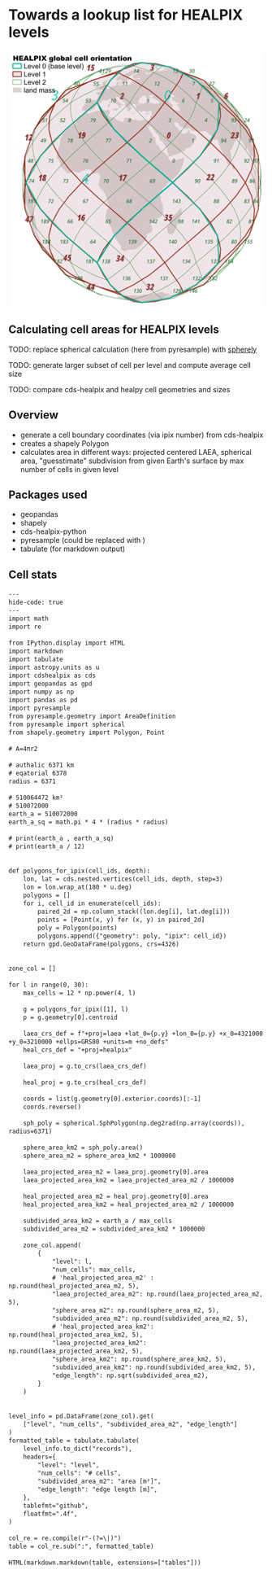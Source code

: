 # Towards a lookup list for HEALPIX levels

![](healpix_global_indexing.png)

## Calculating cell areas for HEALPIX levels

TODO: replace spherical calculation (here from pyresample) with [spherely](https://github.com/benbovy/spherely)

TODO: generate larger subset of cell per level and compute average cell size

TODO: compare cds-healpix and healpy cell geometries and sizes

## Overview

- generate a cell boundary coordinates (via ipix number) from cds-healpix
- creates a shapely Polygon
- calculates area in different ways: projected centered LAEA, spherical area, "guesstimate" subdivision from given Earth's surface by max number of cells in given level

## Packages used

- geopandas
- shapely
- cds-healpix-python
- pyresample (could be replaced with )
- tabulate (for markdown output)

## Cell stats

```{jupyter-execute}
---
hide-code: true
---
import math
import re

from IPython.display import HTML
import markdown
import tabulate
import astropy.units as u
import cdshealpix as cds
import geopandas as gpd
import numpy as np
import pandas as pd
import pyresample
from pyresample.geometry import AreaDefinition
from pyresample import spherical
from shapely.geometry import Polygon, Point

# A=4πr2

# authalic 6371 km
# eqatorial 6378
radius = 6371

# 510064472 km²
# 510072000
earth_a = 510072000
earth_a_sq = math.pi * 4 * (radius * radius)

# print(earth_a , earth_a_sq)
# print(earth_a / 12)


def polygons_for_ipix(cell_ids, depth):
    lon, lat = cds.nested.vertices(cell_ids, depth, step=3)
    lon = lon.wrap_at(180 * u.deg)
    polygons = []
    for i, cell_id in enumerate(cell_ids):
        paired_2d = np.column_stack((lon.deg[i], lat.deg[i]))
        points = [Point(x, y) for (x, y) in paired_2d]
        poly = Polygon(points)
        polygons.append({"geometry": poly, "ipix": cell_id})
    return gpd.GeoDataFrame(polygons, crs=4326)


zone_col = []

for l in range(0, 30):
    max_cells = 12 * np.power(4, l)

    g = polygons_for_ipix([1], l)
    p = g.geometry[0].centroid

    laea_crs_def = f"+proj=laea +lat_0={p.y} +lon_0={p.y} +x_0=4321000 +y_0=3210000 +ellps=GRS80 +units=m +no_defs"
    heal_crs_def = "+proj=healpix"

    laea_proj = g.to_crs(laea_crs_def)

    heal_proj = g.to_crs(heal_crs_def)

    coords = list(g.geometry[0].exterior.coords)[:-1]
    coords.reverse()

    sph_poly = spherical.SphPolygon(np.deg2rad(np.array(coords)), radius=6371)

    sphere_area_km2 = sph_poly.area()
    sphere_area_m2 = sphere_area_km2 * 1000000

    laea_projected_area_m2 = laea_proj.geometry[0].area
    laea_projected_area_km2 = laea_projected_area_m2 / 1000000

    heal_projected_area_m2 = heal_proj.geometry[0].area
    heal_projected_area_km2 = heal_projected_area_m2 / 1000000

    subdivided_area_km2 = earth_a / max_cells
    subdivided_area_m2 = subdivided_area_km2 * 1000000

    zone_col.append(
        {
            "level": l,
            "num_cells": max_cells,
            # 'heal_projected_area_m2' : np.round(heal_projected_area_m2, 5),
            "laea_projected_area_m2": np.round(laea_projected_area_m2, 5),
            "sphere_area_m2": np.round(sphere_area_m2, 5),
            "subdivided_area_m2": np.round(subdivided_area_m2, 5),
            # 'heal_projected_area_km2': np.round(heal_projected_area_km2, 5),
            "laea_projected_area_km2": np.round(laea_projected_area_km2, 5),
            "sphere_area_km2": np.round(sphere_area_km2, 5),
            "subdivided_area_km2": np.round(subdivided_area_km2, 5),
            "edge_length": np.sqrt(subdivided_area_m2),
        }
    )


level_info = pd.DataFrame(zone_col).get(
    ["level", "num_cells", "subdivided_area_m2", "edge_length"]
)
formatted_table = tabulate.tabulate(
    level_info.to_dict("records"),
    headers={
        "level": "level",
        "num_cells": "# cells",
        "subdivided_area_m2": "area [m²]",
        "edge_length": "edge length [m]",
    },
    tablefmt="github",
    floatfmt=".4f",
)

col_re = re.compile(r"-(?=\|)")
table = col_re.sub(":", formatted_table)

HTML(markdown.markdown(table, extensions=["tables"]))
```
